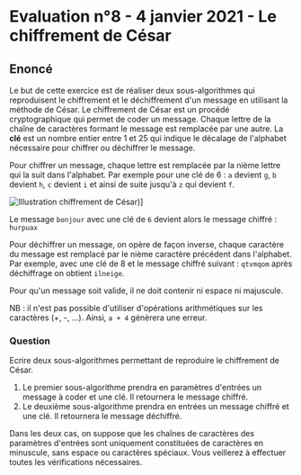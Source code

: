 # Evaluation n°8 - 4 janvier 2021 - Le chiffrement de César 

## Enoncé

Le but de cette exercice est de réaliser deux sous-algorithmes qui reproduisent le chiffrement et le déchiffrement d'un message en utilisant la méthode de César.
Le chiffrement de César est un procédé cryptographique qui permet de coder un message. Chaque lettre de la chaîne de caractères formant le message est remplacée par une autre. La **clé** est un nombre entier entre 1 et 25 qui indique le décalage de l'alphabet nécessaire pour chiffrer ou déchiffrer le message.

Pour chiffrer un message, chaque lettre est remplacée par la nième lettre qui la suit dans l'alphabet. Par exemple pour une clé de 6 : `a` devient `g`, `b` devient `h`, `c` devient `i` et ainsi de suite jusqu'à `z` qui devient `f`.

![Illustration chiffrement de César](https://github.com/CamilleSimon/algorithmique/blob/main/evaluations/letters-wheel))]

Le message `bonjour` avec une clé de `6` devient alors le message chiffré : `hurpuax`

Pour déchiffrer un message, on opère de façon inverse, chaque caractère du message est remplacé par le nième caractère précédent dans l'alphabet. Par exemple, avec une clé de 8 et le message chiffré suivant : `qtvmqom` après déchiffrage on obtient `ilneige`.

Pour qu'un message soit valide, il ne doit contenir ni espace ni majuscule.

NB : il n'est pas possible d'utiliser d'opérations arithmétiques sur les caractères (+, -, ...). Ainsi, `a + 4` génèrera une erreur.

### Question

Ecrire deux sous-algorithmes permettant de reproduire le chiffrement de César.

1. Le premier sous-algorithme prendra en paramètres d'entrées un message à coder et une clé. Il retournera le message chiffré.  
2. Le deuxième sous-algorithme prendra en entrées un message chiffré et une clé. Il retournera le message déchiffré.

Dans les deux cas, on suppose que les chaînes de caractères des paramètres d'entrées sont uniquement constituées de caractères en minuscule, sans espace ou caractères spéciaux. Vous veillerez à effectuer toutes les vérifications nécessaires.
